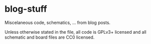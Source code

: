 blog-stuff
==========

Miscelaneous code, schematics, ... from blog posts.

Unless otherwise stated in the file, all code is GPLv3+ licensed
and all schematic and board files are CC0 licensed.
